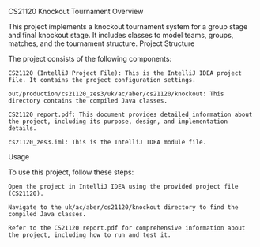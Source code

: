 CS21120 Knockout Tournament
Overview

This project implements a knockout tournament system for a group stage and final knockout stage. It includes classes to model teams, groups, matches, and the tournament structure.
Project Structure

The project consists of the following components:

    CS21120 (IntelliJ Project File): This is the IntelliJ IDEA project file. It contains the project configuration settings.

    out/production/cs21120_zes3/uk/ac/aber/cs21120/knockout: This directory contains the compiled Java classes.

    CS21120 report.pdf: This document provides detailed information about the project, including its purpose, design, and implementation details.

    cs21120_zes3.iml: This is the IntelliJ IDEA module file.

Usage

To use this project, follow these steps:

    Open the project in IntelliJ IDEA using the provided project file (CS21120).

    Navigate to the uk/ac/aber/cs21120/knockout directory to find the compiled Java classes.

    Refer to the CS21120 report.pdf for comprehensive information about the project, including how to run and test it.
